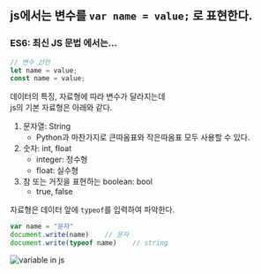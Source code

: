 ## js에서는 변수를 `var name = value;` 로 표현한다.

### ES6: 최신 JS 문법 에서는...
```js
// 변수 선언
let name = value;
const name = value;
```

데이터의 특징, 자료형에 따라 변수가 달라지는데  
js의 기본 자료형은 아래와 같다.

1. 문자열: String
    - Python과 마찬가지로 큰따옴표와 작은따옴표 모두 사용할 수 있다.
2. 숫자: int, float
    - integer: 정수형
    - float: 실수형
3. 참 또는 거짓을 표현하는 boolean: bool
    - true, false

자료형은 데이터 앞에 `typeof`를 입력하여 파악한다.
```js
var name = "문자"
document.write(name)    // 문자
document.write(typeof name)    // string
```
![variable in js](https://user-images.githubusercontent.com/60145951/152651450-e3750aba-dc2c-4386-a43f-55b983169ec9.png)

